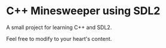 C++ Minesweeper using SDL2
==========================

A small project for learning C++ and SDL2.

Feel free to modify to your heart's content.
